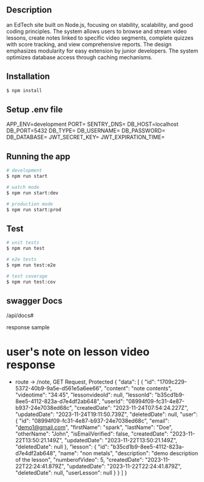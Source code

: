## Description

an EdTech site built on Node.js, focusing on stability, scalability, and good coding principles. The system allows users to browse and stream video lessons, create notes linked to specific video segments, complete quizzes with score tracking, and view comprehensive reports. The design emphasizes modularity for easy extension by junior developers. The system optimizes database access through caching mechanisms.

## Installation

```bash
$ npm install
```

## Setup .env file

APP_ENV=development
PORT=
SENTRY_DNS=
DB_HOST=localhost
DB_PORT=5432
DB_TYPE=
DB_USERNAME=
DB_PASSWORD=
DB_DATABASE=
JWT_SECRET_KEY=
JWT_EXPIRATION_TIME=

## Running the app

```bash
# development
$ npm run start

# watch mode
$ npm run start:dev

# production mode
$ npm run start:prod
```

## Test

```bash
# unit tests
$ npm run test

# e2e tests
$ npm run test:e2e

# test coverage
$ npm run test:cov
```

## swagger Docs

/api/docs#

response sample

# user's note on lesson video response

- route -> /note, GET Request, Protected
  {
  "data": [
  {
  "id": "1709c229-5372-40b9-9a5e-d561e5a6ee66",
  "content": "note contents",
  "videotime": "34:45",
  "lessonvideoId": null,
  "lessonId": "b35cd1b9-8ee5-4112-823a-d7e4df2ab648",
  "userId": "08994f09-fc31-4e87-b937-24e7038ed68c",
  "createdDate": "2023-11-24T07:54:24.227Z",
  "updatedDate": "2023-11-24T19:11:50.739Z",
  "deletedDate": null,
  "user": {
  "id": "08994f09-fc31-4e87-b937-24e7038ed68c",
  "email": "demo1@gmail.com",
  "firstName": "spark",
  "lastName": "Doe",
  "otherName": "John",
  "isEmailVerified": false,
  "createdDate": "2023-11-22T13:50:21.149Z",
  "updatedDate": "2023-11-22T13:50:21.149Z",
  "deletedDate": null
  },
  "lesson": {
  "id": "b35cd1b9-8ee5-4112-823a-d7e4df2ab648",
  "name": "non metals",
  "description": "demo description of the lesson",
  "numberofVideo": 5,
  "createdDate": "2023-11-22T22:24:41.879Z",
  "updatedDate": "2023-11-22T22:24:41.879Z",
  "deletedDate": null,
  "userLesson": null
  }
  }
  ]
  }
